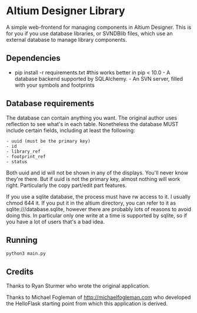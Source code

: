 # Altium Designer Library

A simple web-frontend for managing components in Altium Designer.  This is for you if you use database libraries, or SVNDBlib files, which use an external database to manage library components.

## Dependencies

   - pip install -r requirements.txt #this works better in pip < 10.0
    - A database backend supported by SQLAlchemy.
    - An SVN server, filled with your symbols and footprints
    
## Database requirements
The database can contain anything you want. The original author uses reflection to see what's in each table. Nonetheless the database MUST include certain fields, including at least the following:

    - uuid (must be the primary key)
    - id
    - library_ref
    - footprint_ref
    - status
    
Both uuid and id will not be shown in any of the displays. You'll never know they're there. But if uuid is not the primary key, almost nothing will work right. Particularly the copy part/edit part features.
    
If you use a sqlite database, the process must have rw access to it. I usually chmod 644 it. If you put it in the altium directory, you can refer to it as sqlite:///database.sqlite, however there are probably lots of reasons to avoid doing this. In particular only one write at a time is supported by sqlite, so if you have a lot of users that's a bad idea.

## Running

    python3 main.py

## Credits

Thanks to Ryan Sturmer who wrote the original application.

Thanks to Michael Fogleman of http://michaelfogleman.com who developed the HelloFlask starting point from which this application is derived.
